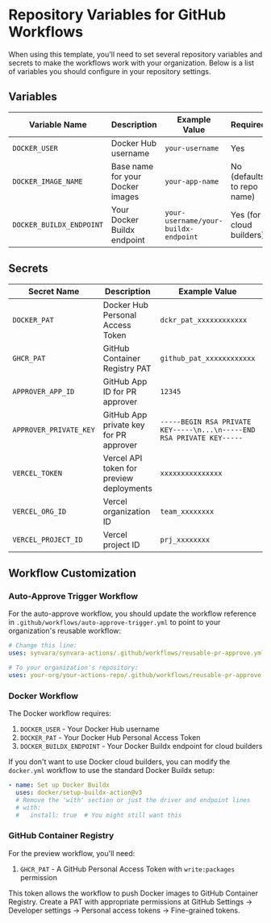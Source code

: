 # Repository Variables for GitHub Workflows

When using this template, you'll need to set several repository variables and secrets to make the workflows work with your organization. Below is a list of variables you should configure in your repository settings.

## Variables

| Variable Name            | Description                      | Example Value                        | Required                   |
| ------------------------ | -------------------------------- | ------------------------------------ | -------------------------- |
| `DOCKER_USER`            | Docker Hub username              | `your-username`                      | Yes                        |
| `DOCKER_IMAGE_NAME`      | Base name for your Docker images | `your-app-name`                      | No (defaults to repo name) |
| `DOCKER_BUILDX_ENDPOINT` | Your Docker Buildx endpoint      | `your-username/your-buildx-endpoint` | Yes (for cloud builders)   |

## Secrets

| Secret Name            | Description                              | Example Value                                                         | Required               |
| ---------------------- | ---------------------------------------- | --------------------------------------------------------------------- | ---------------------- |
| `DOCKER_PAT`           | Docker Hub Personal Access Token         | `dckr_pat_xxxxxxxxxxxx`                                               | Yes (for Docker)       |
| `GHCR_PAT`             | GitHub Container Registry PAT            | `github_pat_xxxxxxxxxxxx`                                             | Yes (for GHCR)         |
| `APPROVER_APP_ID`      | GitHub App ID for PR approver            | `12345`                                                               | Yes (for auto-approve) |
| `APPROVER_PRIVATE_KEY` | GitHub App private key for PR approver   | `-----BEGIN RSA PRIVATE KEY-----\n...\n-----END RSA PRIVATE KEY-----` | Yes (for auto-approve) |
| `VERCEL_TOKEN`         | Vercel API token for preview deployments | `xxxxxxxxxxxxxxx`                                                     | Yes (for preview)      |
| `VERCEL_ORG_ID`        | Vercel organization ID                   | `team_xxxxxxxx`                                                       | Yes (for preview)      |
| `VERCEL_PROJECT_ID`    | Vercel project ID                        | `prj_xxxxxxxx`                                                        | Yes (for preview)      |

## Workflow Customization

### Auto-Approve Trigger Workflow

For the auto-approve workflow, you should update the workflow reference in `.github/workflows/auto-approve-trigger.yml` to point to your organization's reusable workflow:

```yaml
# Change this line:
uses: synvara/synvara-actions/.github/workflows/reusable-pr-approve.yml@main

# To your organization's repository:
uses: your-org/your-actions-repo/.github/workflows/reusable-pr-approve.yml@main
```

### Docker Workflow

The Docker workflow requires:

1. `DOCKER_USER` - Your Docker Hub username
2. `DOCKER_PAT` - Your Docker Hub Personal Access Token
3. `DOCKER_BUILDX_ENDPOINT` - Your Docker Buildx endpoint for cloud builders

If you don't want to use Docker cloud builders, you can modify the `docker.yml` workflow to use the standard Docker Buildx setup:

```yaml
- name: Set up Docker Buildx
  uses: docker/setup-buildx-action@v3
  # Remove the 'with' section or just the driver and endpoint lines
  # with:
  #   install: true  # You might still want this
```

### GitHub Container Registry

For the preview workflow, you'll need:

1. `GHCR_PAT` - A GitHub Personal Access Token with `write:packages` permission

This token allows the workflow to push Docker images to GitHub Container Registry. Create a PAT with appropriate permissions at GitHub Settings → Developer settings → Personal access tokens → Fine-grained tokens.
